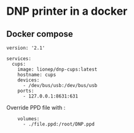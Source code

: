 # DNP printer in a docker

## Docker compose

```
version: '2.1'

services:
  cups:
    image: lionep/dnp-cups:latest
    hostname: cups
    devices:
      - /dev/bus/usb:/dev/bus/usb
    ports:
      - 127.0.0.1:8631:631
```


Override PPD file with :

```
    volumes:
      - ./file.ppd:/root/DNP.ppd

```
